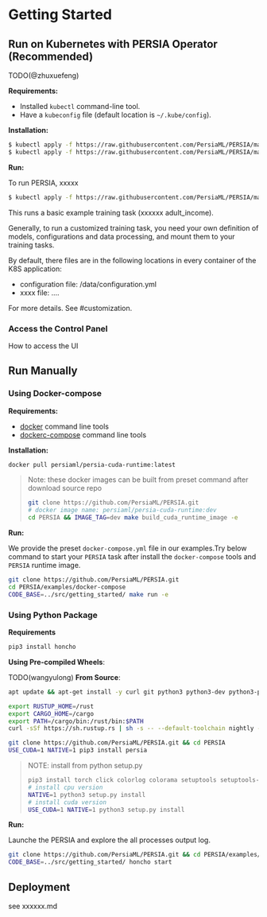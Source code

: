 # Getting Started

<!-- - [Use Docker Images](#use-docker-images)
    - [Using pre-built images](#using-pre-built-images)
    - [Building the image locally](#building-the-image-locally)
- [Install Manually](#install-manually)
    - [Common Requirements](#common-requirements)
    - [Install from Pip](#install-from-pip)
    - [Install from source](#install-from-source) -->

## Run on Kubernetes with PERSIA Operator (Recommended)

TODO(@zhuxuefeng)

**Requirements:**

* Installed `kubectl` command-line tool.
* Have a `kubeconfig` file (default location is `~/.kube/config`).

**Installation:**

```bash
$ kubectl apply -f https://raw.githubusercontent.com/PersiaML/PERSIA/main/k8s/resources/jobs.persia.com.yaml
$ kubectl apply -f https://raw.githubusercontent.com/PersiaML/PERSIA/main/k8s/resources/operator.persia.com.yaml
```

**Run:**

To run PERSIA, xxxxx

```bash
$ kubectl apply -f https://raw.githubusercontent.com/PersiaML/PERSIA/main/k8s/example/k8s.train.yml
```

This runs a basic example training task (xxxxxx adult_income).

Generally, to run a customized training task, you need your own definition of models, configurations and data processing, and mount them to your training tasks.

By default, there files are in the following locations in every container of the K8S application:

- configuration file: /data/configuration.yml
- xxxx file: ....

For more details. See #customization.
<!-- 
 shared stroage, and put data, python entries and configurations to the shared stroage.

If you are using nfs, for example, if the NFS is mounted at `/nfs/`, then you can store data in `/nfs/general/data/adult_income/`, put python entries and configurations to `/nfs/general/PersiaML/e2e/adult_income/`, then you can run persia by following command.  -->


### Access the Control Panel

How to access the UI

## Run Manually

### Using Docker-compose

**Requirements:**

* [docker](https://docs.docker.com/engine/install/ubuntu/) command line tools
* [dockerc-compose](https://docs.docker.com/compose/) command line tools

**Installation:**

```bash
docker pull persiaml/persia-cuda-runtime:latest
```
> Note: these docker images can be built from preset command after download source repo
> ```bash
> git clone https://github.com/PersiaML/PERSIA.git
> # docker image name: persiaml/persia-cuda-runtime:dev
> cd PERSIA && IMAGE_TAG=dev make build_cuda_runtime_image -e
> ```

**Run:**

We provide the preset `docker-compose.yml` file in our examples.Try below command to start your `PERSIA` task after install the `docker-compose` tools and `PERSIA` runtime image.

```bash
git clone https://github.com/PersiaML/PERSIA.git
cd PERSIA/examples/docker-compose
CODE_BASE=../src/getting_started/ make run -e
```

### Using Python Package

**Requirements**

```bash
pip3 install honcho
```

**Using Pre-compiled Wheels**:

TODO(wangyulong)
**From Source**:

```bash
apt update && apt-get install -y curl git python3 python3-dev python3-pip 

export RUSTUP_HOME=/rust
export CARGO_HOME=/cargo
export PATH=/cargo/bin:/rust/bin:$PATH
curl -sSf https://sh.rustup.rs | sh -s -- --default-toolchain nightly -y --profile default --no-modify-path

git clone https://github.com/PersiaML/PERSIA.git && cd PERSIA 
USE_CUDA=1 NATIVE=1 pip3 install persia
```
> NOTE: install from python setup.py
> ```bash
> pip3 install torch click colorlog colorama setuptools setuptools-rust setuptools_scm
> # install cpu version
> NATIVE=1 python3 setup.py install
> # install cuda version
> USE_CUDA=1 NATIVE=1 python3 setup.py install
> ```

**Run:**

Launche the PERSIA and explore the all processes output log.
```bash
git clone https://github.com/PersiaML/PERSIA.git && cd PERSIA/examples/honcho
CODE_BASE=../src/getting_started/ honcho start
```

## Deployment

see xxxxxx.md